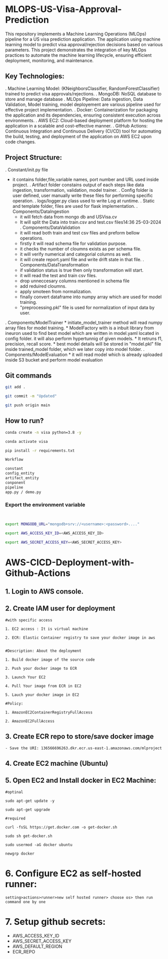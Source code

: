 # MLOPS-US-Visa-Approval-Prediction

This repository implements a Machine Learning Operations (MLOps) pipeline for a US visa prediction application. The application using machine learning model to predict visa approval/rejection decisions based on various parameters. This project demonstrates the integration of key MLOps practices to automate the machine learning lifecycle, ensuring efficient deployment, monitoring, and maintenance.


## Key Technologies:

. Machine Learning Model: (KNeighborsClassifier, RandomForestClassifier) trained to predict visa approvals/rejections.
. MongoDB: NoSQL database to store and manage database 
. MLOps Pipeline: Data ingestion, Data Validation, Model training, model deployement are various pipeline used for effective project implementation. 
. Docker: Containerization for packaging the application and its dependencies, ensuring consistent execution across environments.
. AWS EC2: Cloud-based deployment platform for hosting the application in a scalable and cost-effective manner.
. GitHub Actions: Continuous Integration and Continuous Delivery (CI/CD) tool for automating the build, testing, and deployment of the application on AWS EC2 upon code changes.


## Project Structure:

. Constant/init.py file
 * it contains folder,file,variable names, port number and URL used inside project. 
. Artifact folder constains output of each steps like data ingestion, transformation, validation, model trainer. 
. Config folder is user defined, user manually write these files for performing specific operation.
. logs/logger.py class used to write Log at runtime. 
. Static and template folder, files are used for flask implementation.
. Components/DataIngestion
	* it will fetch data from mongo db and USVisa.cv
 	* It will split the Data into train.csv and test.csv files14:36 25-03-2024
. Components/DataValidation 
	* it will read both train and test csv files and preform bellow operations.
	* firstly it will read schema file for validation purpose.
	* it checks the number of cloumns exists as per schema file.
	* it will verify numerical and categorial columns as well. 
	* it will create report.yaml file and write drift state in that file.
 . Components/DataTransformation
	* if validation status is true then only transformation will start. 
	* it will read the test and train csv files. 
	* drop unneccesary columns mentioned in schema file 
	* add reduired cloumns. 
	* apply smoteen from normalization. 
	* finally convert dataframe into numpy array which are used for model training. 
	* "preprocessing.pkl" file is used for normalization of input data by user.

. Components/ModelTrainer
	* initiate_model_trainer method will read numpy array files for model training. 
	* ModelFactory with is a inbuit library from ineuron used to find best model which are written in model.yaml located in config folder. it will also perform hypertunnig of given models. 
	* It retruns f1, precision, recall score. 
	* best model details will be stored in "model.pkl" file inside trained_model folder, which we later copy into model folder.
. Components/ModelEvaluation
	* it will read model which is already uploaded inside S3 bucket and perform model evaluation

## Git commands

```bash
git add .

git commit -m "Updated"

git push origin main
```

## How to run?

```bash
conda create -n visa python=3.8 -y
```

```bash
conda activate visa
```

```bash
pip install -r requirements.txt
```

```bash
Workflow

constant
config_entity
artifact_entity
conponent
pipeline
app.py / demo.py

```


### Export the  environment variable
```bash


export MONGODB_URL="mongodb+srv://<username>:<password>...."

export AWS_ACCESS_KEY_ID=<AWS_ACCESS_KEY_ID>

export AWS_SECRET_ACCESS_KEY=<AWS_SECRET_ACCESS_KEY>
```



# AWS-CICD-Deployment-with-Github-Actions

## 1. Login to AWS console.

## 2. Create IAM user for deployment

	#with specific access

	1. EC2 access : It is virtual machine

	2. ECR: Elastic Container registry to save your docker image in aws


	#Description: About the deployment

	1. Build docker image of the source code

	2. Push your docker image to ECR

	3. Launch Your EC2 

	4. Pull Your image from ECR in EC2

	5. Lauch your docker image in EC2

	#Policy:

	1. AmazonEC2ContainerRegistryFullAccess

	2. AmazonEC2FullAccess

	
## 3. Create ECR repo to store/save docker image
    - Save the URI: 136566696263.dkr.ecr.us-east-1.amazonaws.com/mlproject

	
## 4. Create EC2 machine (Ubuntu) 

## 5. Open EC2 and Install docker in EC2 Machine:
	
	
	#optinal

	sudo apt-get update -y

	sudo apt-get upgrade
	
	#required

	curl -fsSL https://get.docker.com -o get-docker.sh

	sudo sh get-docker.sh

	sudo usermod -aG docker ubuntu

	newgrp docker
	
# 6. Configure EC2 as self-hosted runner:
    setting>actions>runner>new self hosted runner> choose os> then run command one by one


# 7. Setup github secrets:

   - AWS_ACCESS_KEY_ID
   - AWS_SECRET_ACCESS_KEY
   - AWS_DEFAULT_REGION
   - ECR_REPO

    
